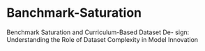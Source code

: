 # Banchmark-Saturation
Benchmark Saturation and Curriculum-Based Dataset De- sign: Understanding the Role of Dataset Complexity in Model Innovation
